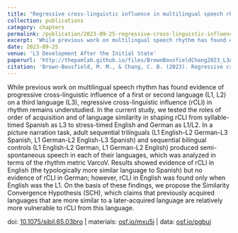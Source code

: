 ```yaml
---
title: "Regressive cross-linguistic influence in multilingual speech rhythm: The role of language similarity"
collection: publications
category: chapters
permalink: /publication/2023-09-25-regressive-cross-linguistic-influence
excerpt: 'While previous work on multilingual speech rhythm has found evidence of progressive cross-linguistic influence...'
date: 2023-09-25
venue: 'L3 Development After the Initial State'
paperurl: 'http://thepamlab.github.io/files/BrownBousfieldChang2023_L3AIS.pdf'
citation: 'Brown-Bousfield, M. M., & Chang, C. B. (2023). Regressive cross-linguistic influence in multilingual speech rhythm: The role of language similarity. In M. M. Brown-Bousfield, S. Flynn, & É. Fernández-Berkes (Eds.), <i>L3 Development After the Initial State</i> (pp. 49-71). Amsterdam, The Netherlands: John Benjamins Publishing.'
---
```


While previous work on multilingual speech rhythm has found evidence of progressive cross-linguistic influence of a first or second language (L1, L2) on a third language (L3), regressive cross-linguistic influence (rCLI) in rhythm remains understudied. In the current study, we tested the roles of order of acquisition and of language similarity in shaping rCLI from syllable-timed Spanish as L3 to stress-timed English and German as L1/L2. In a picture narration task, adult sequential trilinguals (L1 English-L2 German-L3 Spanish, L1 German-L2 English-L3 Spanish) and sequential bilingual controls (L1 English-L2 German, L1 German-L2 English) produced semi-spontaneous speech in each of their languages, which was analyzed in terms of the rhythm metric VarcoV. Results showed evidence of rCLI in English (the typologically more similar language to Spanish) but no evidence of rCLI in German; however, rCLI in English was found only when English was the L1. On the basis of these findings, we propose the Similarity Convergence Hypothesis (SCH), which claims that previously acquired languages that are more similar to a later-acquired language are relatively more vulnerable to rCLI from this language.

doi: <a href="https://doi.org/10.1075/sibil.65.03bro" target="_blank">10.1075/sibil.65.03bro</a> | materials: <a href="https://osf.io/mxu5j/" target="_blank">osf.io/mxu5j</a> | data: <a href="https://osf.io/pgbuj/" target="_blank">osf.io/pgbuj</a>
